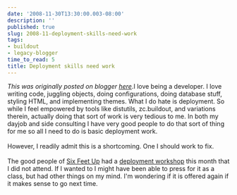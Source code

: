 ```yaml
---
date: '2008-11-30T13:30:00.003-08:00'
description: ''
published: true
slug: 2008-11-deployment-skills-need-work
tags:
- buildout
- legacy-blogger
time_to_read: 5
title: Deployment skills need work
---
```


*This was originally posted on blogger [here](https://pydanny.blogspot.com/2008/11/deployment-skills-need-work.html)*.I love being a developer.  I love writing code, juggling objects, doing configurations, doing database stuff, styling HTML, and implementing themes.  What I do hate is deployment.  So while I feel empowered by tools like distutils, zc.buildout, and variations therein, actually doing that sort of work is very tedious to me.  In both my dayjob and side consulting I have very good people to do that sort of thing for me so all I need to do is basic deployment work.<br /><br />However, I readily admit this is a shortcoming.  One I should work to fix.<br /><br />The good people of <a href="http://www.sixfeetup.com">Six Feet Up</a> had a <a href="http://www.sixfeetup.com/news/plone-deployment-workshop">deployment workshop</a> this month that I did not attend.  If I wanted to I might have been able to press for it as a class, but had other things on my mind.  I'm wondering if it is offered again if it makes sense to go next time.